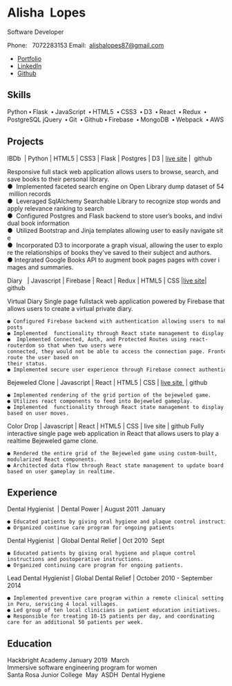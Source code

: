 # Alisha  Lopes


Software Developer

Phone:   707­228­3153 Email:  alishalopes87@gmail.com 


* [Portfolio](http://www.alishalopes.io)
* [LinkedIn](https://www.linkedin.com/in/alisha-lopes/)
* [Github](https://github.com/alishalopes87)

## Skills


Python ⬩ Flask  ⬩ JavaScript  ⬩ HTML5  ⬩ CSS3  ⬩ D3  ⬩ React  ⬩ Redux  ⬩ 
PostgreSQL jQuery  ⬩ Git  ⬩ Github ⬩ Firebase  ⬩ MongoDB  ⬩ Webpack  ⬩ AWS

## Projects


IBDb  | Python | HTML5 | CSS3 | Flask | Postgres | D3 | [live site](http://54.191.8.168/) ​|  github

Responsive full stack web application allows users to browse, search, and save books to their personal library.
	●  Implemented faceted search engine on Open Library dump dataset of 54 million records
	●  Leveraged SqlAlchemy Searchable Library to recognize stop words and apply relevance ranking to search
	●  Configured Postgres and Flask backend to store user’s books, and individual book information
	●  Utilized Bootstrap and Jinja templates allowing user to easily navigate site
	●  Incorporated D3 to incorporate a graph visual, allowing the user to explore the relationships of books they've
	saved to their subject and authors.
	● Integrated Google Books API to augment book pages pages with cover images and summaries.

Diary   | Javascript | Firebase | React | Redux | HTML5 | CSS |[live site](https://virtualdiary.herokuapp.com/)| github

Virtual Diary
Single page fullstack web application powered by Firebase that allows users to create a virtual private diary.

	● Configured Firebase backend with authentication allowing users to make private or public
	posts
	● Implemented  functionality through React state management to display different information about a diary entry.
	●  Implemented Connected, Auth, and Protected Routes using react­router­dom so that when two users were
	connected, they would not be able to access the connection page. Frontend routing, to Re­route the user based on
	their status.
	● Implemented secure user experience through Firebase connect authentication.
	
Bejeweled Clone | Javascript | React | HTML5 | CSS | [live site ​](https://bejeweled-game.herokuapp.com/) | github

	● Implemented rendering of the grid portion of the bejeweled game.
	● Utilizes react components to feed into Bejeweled gameplay.
	● Implemented  functionality through React state management to display different board based on user moves.

Color Drop | Javascript | React | HTML5 | CSS |	live site ​| github 
Fully interactive single page web application in React that allows users to play a realtime Bejeweled game clone.

	● Rendered the entire grid of the Bejeweled game using custom-built, modularized React components.
	● Architected data flow through React state management to update board based on user gameplay in realtime.


## Experience


Dental Hygienist  | Dental Power | August 2011 ­ January 

	● Educated patients by giving oral hygiene and plaque control instructions and postoperative instructions.
	● Organized continue care program for ongoing patients

Dental Hygienist  | Global Dental Relief | Oct 2010 ­ Sept 

	● Educated patients by giving oral hygiene and plaque control instructions and postoperative instructions.
	● Organized continuing care program for ongoing patients.

Lead Dental Hygienist | Global Dental Relief | 	October 2010 - September 2014 

	● Implemented preventive care program within a remote clinical setting in Peru, servicing 4 local villages.
	● Led group of ten local clinicians in patient education initiatives.
	● Responsible for treating 10-15 patients per day, and coordinating care for an additional 50 patients per week.

## Education

Hackbright Academy January 2019 ­ March 
Immersive software engineering program for women
Santa Rosa Junior College  May 
ASDH ­ Dental Hygiene

